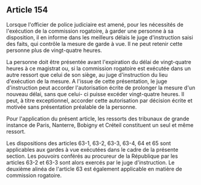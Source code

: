 Article 154
----
Lorsque l'officier de police judiciaire est amené, pour les nécessités de
l'exécution de la commission rogatoire, à garder une personne à sa disposition,
il en informe dans les meilleurs délais le juge d'instruction saisi des faits,
qui contrôle la mesure de garde à vue. Il ne peut retenir cette personne plus de
vingt-quatre heures.

La personne doit être présentée avant l'expiration du délai de vingt-quatre
heures à ce magistrat ou, si la commission rogatoire est exécutée dans un autre
ressort que celui de son siège, au juge d'instruction du lieu d'exécution de la
mesure. A l'issue de cette présentation, le juge d'instruction peut accorder
l'autorisation écrite de prolonger la mesure d'un nouveau délai, sans que celui-
ci puisse excéder vingt-quatre heures. Il peut, à titre exceptionnel, accorder
cette autorisation par décision écrite et motivée sans présentation préalable de
la personne.

Pour l'application du présent article, les ressorts des tribunaux de grande
instance de Paris, Nanterre, Bobigny et Créteil constituent un seul et même
ressort.

Les dispositions des articles 63-1, 63-2, 63-3, 63-4, 64 et 65 sont applicables
aux gardes à vue exécutées dans le cadre de la présente section. Les pouvoirs
conférés au procureur de la République par les articles 63-2 et 63-3 sont alors
exercés par le juge d'instruction. Le deuxième alinéa de l'article 63 est
également applicable en matière de commission rogatoire.
